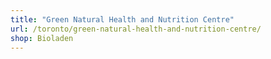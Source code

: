 ```yaml
---
title: "Green Natural Health and Nutrition Centre"
url: /toronto/green-natural-health-and-nutrition-centre/
shop: Bioladen
---
```

